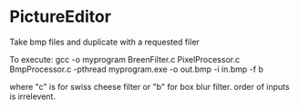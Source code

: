 # PictureEditor
Take bmp files and duplicate with a requested filer

To execute:
gcc -o myprogram BreenFilter.c PixelProcessor.c BmpProcessor.c -pthread
myprogram.exe -o out.bmp -i in.bmp -f b

where "c" is for swiss cheese filter or "b" for box blur filter.
order of inputs is irrelevent.
